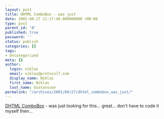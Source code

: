 ```yaml
---
layout: post
title: DHTML ComboBox - was just
date: 2001-09-27 11:17:49.000000000 +00:00
type: post
parent_id: '0'
published: true
password: ''
status: publish
categories: []
tags:
- Uncategorized
meta: {}
author:
  login: niklas
  email: niklas@protocol7.com
  display_name: Niklas
  first_name: Niklas
  last_name: Gustavsson
permalink: "/archives/2001/09/27/dhtml_combobox_was_just/"
---
```

[DHTML ComboBox](http://www.bettises.com/dhtml/combobox.htm) - was just looking for this... great... don't have to code it myself then...

